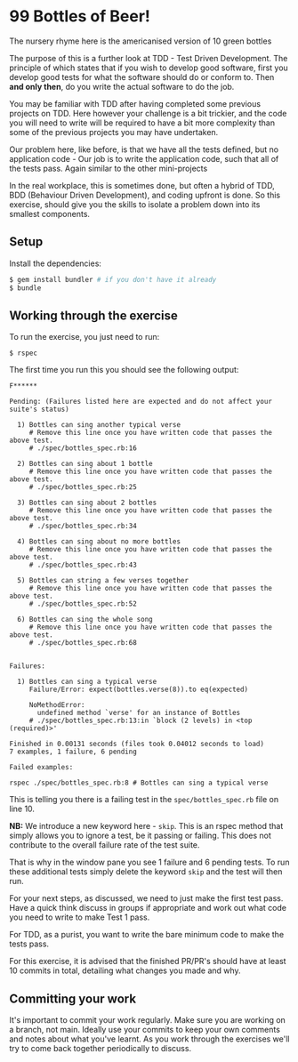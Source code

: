 # 99 Bottles of Beer!

The nursery rhyme here is the americanised version of 10 green bottles

The purpose of this is a further look at TDD - Test Driven Development. The principle of which
states that if you wish to develop good software, first you develop good tests for what the software
should do or conform to. Then **and only then**, do you write the actual software to do the job.

You may be familiar with TDD after having completed some previous projects on TDD. Here however
your challenge is a bit trickier, and the code you will need to write will be required to have a bit more
complexity than some of the previous projects you may have undertaken.

Our problem here, like before, is that we have all the tests defined, but no application code - Our job is
to write the application code, such that all of the tests pass. Again similar to the other mini-projects

In the real workplace, this is sometimes done, but often a hybrid of TDD, BDD (Behaviour Driven Development),
and coding upfront is done. So this exercise, should give you the skills to isolate a problem down
into its smallest components.

## Setup

Install the dependencies:

```bash
$ gem install bundler # if you don't have it already
$ bundle
```

## Working through the exercise

To run the exercise, you just need to run:

```
$ rspec
```

The first time you run this you should see the following output:

```
F******

Pending: (Failures listed here are expected and do not affect your suite's status)

  1) Bottles can sing another typical verse
     # Remove this line once you have written code that passes the above test.
     # ./spec/bottles_spec.rb:16

  2) Bottles can sing about 1 bottle
     # Remove this line once you have written code that passes the above test.
     # ./spec/bottles_spec.rb:25

  3) Bottles can sing about 2 bottles
     # Remove this line once you have written code that passes the above test.
     # ./spec/bottles_spec.rb:34

  4) Bottles can sing about no more bottles
     # Remove this line once you have written code that passes the above test.
     # ./spec/bottles_spec.rb:43

  5) Bottles can string a few verses together
     # Remove this line once you have written code that passes the above test.
     # ./spec/bottles_spec.rb:52

  6) Bottles can sing the whole song
     # Remove this line once you have written code that passes the above test.
     # ./spec/bottles_spec.rb:68


Failures:

  1) Bottles can sing a typical verse
     Failure/Error: expect(bottles.verse(8)).to eq(expected)
     
     NoMethodError:
       undefined method `verse' for an instance of Bottles
     # ./spec/bottles_spec.rb:13:in `block (2 levels) in <top (required)>'

Finished in 0.00131 seconds (files took 0.04012 seconds to load)
7 examples, 1 failure, 6 pending

Failed examples:

rspec ./spec/bottles_spec.rb:8 # Bottles can sing a typical verse
```

This is telling you there is a failing test in the `spec/bottles_spec.rb` file on line 10.

**NB:** We introduce a new keyword here - `skip`. This is an rspec method that simply allows you
to ignore a test, be it passing or failing. This does not contribute to the overall failure rate of the test suite.

That is why in the window pane you see 1 failure and 6 pending tests. To run these additional tests
simply delete the keyword `skip` and the test will then run.

For your next steps, as discussed, we need to just make the first test pass. Have a quick think
discuss in groups if appropriate and work out what code you need to write to make Test 1 pass.

For TDD, as a purist, you want to write the bare minimum code to make the tests pass.

For this exercise, it is advised that the finished PR/PR's should have at least 10 commits in total,
detailing what changes you made and why. 

## Committing your work

It's important to commit your work regularly. Make sure you are working on a branch, not main.
Ideally use your commits to keep your own comments and notes about what you've learnt.
As you work through the exercises we'll try to come back together periodically to discuss.
